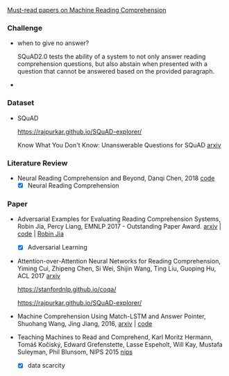 [Must-read papers on Machine Reading Comprehension](https://github.com/thunlp/RCPapers)



### Challenge

+ when to give no answer?

  SQuAD2.0 tests the ability of a system to not only answer reading comprehension questions, but also abstain when presented with a question that cannot be answered based on the provided paragraph.

  

+ 



### Dataset

+ SQuAD

  https://rajpurkar.github.io/SQuAD-explorer/

  Know What You Don't Know: Unanswerable Questions for SQuAD [arxiv](https://arxiv.org/abs/1806.03822) 

### Literature Review

- Neural Reading Comprehension and Beyond, Danqi Chen, 2018 [code](https://github.com/danqi/thesis)
  - [x] Neural Reading Comprehension 

### Paper

- Adversarial Examples for Evaluating Reading Comprehension Systems, Robin Jia, Percy Liang, EMNLP 2017 - Outstanding Paper Award. [arxiv](https://arxiv.org/abs/1707.07328) | [code](https://github.com/robinjia/adversarial-squad) | [Robin Jia](http://stanford.edu/~robinjia/) 

  - [x] Adversarial Learning

- Attention-over-Attention Neural Networks for Reading Comprehension, Yiming Cui, Zhipeng Chen, Si Wei, Shijin Wang, Ting Liu, Guoping Hu, ACL 2017 [arxiv](https://arxiv.org/abs/1607.04423) 

  https://stanfordnlp.github.io/coqa/

  https://rajpurkar.github.io/SQuAD-explorer/

- Machine Comprehension Using Match-LSTM and Answer Pointer, Shuohang Wang, Jing Jiang, 2016, [arxiv](https://arxiv.org/abs/1608.07905) | [code](https://github.com/shuohangwang/SeqMatchSeq)  

- Teaching Machines to Read and Comprehend, Karl Moritz Hermann, Tomáš Kočiský, Edward Grefenstette, Lasse Espeholt, Will Kay, Mustafa Suleyman, Phil Blunsom, NIPS 2015 [nips](http://papers.nips.cc/paper/5945-teaching-machines-to-read-and-comprehend) 

  - [x] data scarcity

